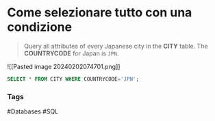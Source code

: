 # Come selezionare tutto con una condizione 

> Query all attributes of every Japanese city in the **CITY** table. The **COUNTRYCODE** for Japan is `JPN`.

![[Pasted image 20240202074701.png]]

```SQL
SELECT * FROM CITY WHERE COUNTRYCODE='JPN';
```


### Tags 
#Databases 
#SQL 
